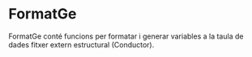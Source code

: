 # FormatGe
FormatGe conté funcions per formatar i generar variables a la taula de dades
   fitxer extern estructural (Conductor).
